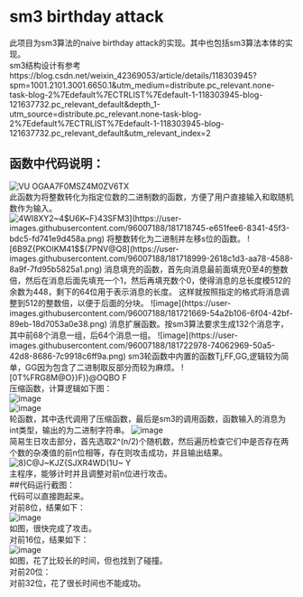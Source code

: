 # sm3 birthday attack
此项目为sm3算法的naive birthday attack的实现。其中也包括sm3算法本体的实现。  
sm3结构设计有参考https://blog.csdn.net/weixin_42369053/article/details/118303945?spm=1001.2101.3001.6650.1&utm_medium=distribute.pc_relevant.none-task-blog-2%7Edefault%7ECTRLIST%7Edefault-1-118303945-blog-121637732.pc_relevant_default&depth_1-utm_source=distribute.pc_relevant.none-task-blog-2%7Edefault%7ECTRLIST%7Edefault-1-118303945-blog-121637732.pc_relevant_default&utm_relevant_index=2  
## 函数中代码说明：  
![VU OGA`A7F0MSZ4M0ZV6`TX](https://user-images.githubusercontent.com/96007188/181716475-bac63304-5619-40a7-9cb4-2ad3c5444830.png)  
此函数为将整数转化为指定位数的二进制数的函数，方便了用户直接输入和取随机数作为输入。  
![4WI8XY2~4$U6K~F}43SFM`3](https://user-images.githubusercontent.com/96007188/181718745-e651fee6-8341-45f3-bdc5-fd741e9d458a.png)  
将整数转化为二进制并左移s位的函数。  
![6B9Z{PKOIKM41$$(7PNV@Q8](https://user-images.githubusercontent.com/96007188/181718999-2618c1d3-aa78-4588-8a9f-7fd95b5825a1.png)    
消息填充的函数，首先向消息最前面填充0至4的整数倍，然后在消息后面先填充一个1，然后再填充数个0，使得消息的总长度模512的余数为448，剩下的64位用于表示消息的长度。  
这样就按照指定的格式将消息调整到512的整数倍，以便于后面的分块。  
![image](https://user-images.githubusercontent.com/96007188/181721669-54a2b106-6f04-42bf-89eb-18d7053a0e38.png)  
消息扩展函数。按sm3算法要求生成132个消息字，其中前68个消息一组，后64个消息一组。  
![image](https://user-images.githubusercontent.com/96007188/181722978-74062969-50a5-42d8-8686-7c9918c6ff9a.png)  
sm3轮函数中内置的函数Tj,FF,GG,逻辑较为简单，GG因为包含了二进制取反部分而较为麻烦。  
![0T%FRG8M@O}}F)}@`OQBO F](https://user-images.githubusercontent.com/96007188/181723432-910c6aa2-5a15-449e-8174-0d00baaa93a5.png)  
压缩函数，计算逻辑如下图：  
![image](https://user-images.githubusercontent.com/96007188/181723893-d5e2676a-2220-4f2b-ab84-095eef909bda.png)  
![image](https://user-images.githubusercontent.com/96007188/181724089-438a8e8b-fbf9-4285-b190-40538c89afd6.png)  
轮函数，其中迭代调用了压缩函数，最后是sm3的调用函数，函数输入的消息为int类型，输出的为二进制字符串。
![image](https://user-images.githubusercontent.com/96007188/181724296-d726f277-3156-42a8-8e27-6f6c057f4def.png)  
简易生日攻击部分，首先选取2^(n/2)个随机数，然后遍历检查它们中是否存在两个数的杂凑值的前n位相等，存在则攻击成功，并且输出结果。  
![8)C@J~KJZ{SJXR4WD(1U~ Y](https://user-images.githubusercontent.com/96007188/181724975-94c9015d-1adf-4c66-9205-ecd6205be361.png)  
主程序，能够计时并且调整对前n位进行攻击。  
##代码运行截图：  
代码可以直接跑起来。  
对前8位，结果如下：  
![image](https://user-images.githubusercontent.com/96007188/181725291-a0a27322-0b3c-40dc-bfab-3eeaf3f19412.png)  
如图，很快完成了攻击。  
对前16位，结果如下：  
![image](https://user-images.githubusercontent.com/96007188/181725521-bf44b602-23bd-4d52-9274-c8ae6a8b1b2a.png)  
如图，花了比较长的时间，但也找到了碰撞。  
对前20位：  
对前32位，花了很长时间也不能成功。  
